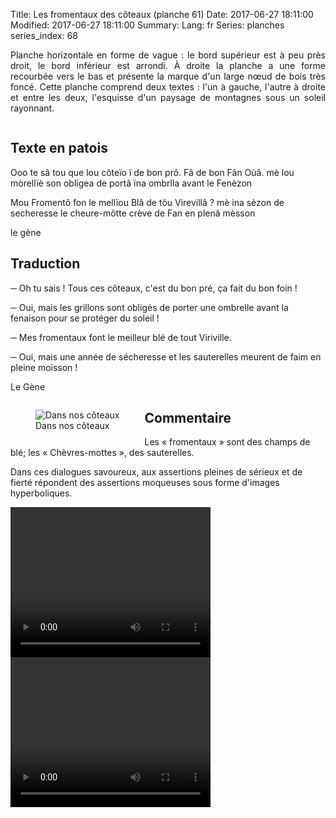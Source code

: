 Title: Les fromentaux des côteaux (planche 61)
Date: 2017-06-27 18:11:00
Modified: 2017-06-27 18:11:00
Summary: 
Lang: fr
Series: planches
series_index: 68

<p style="text-align:justify;">Planche horizontale en forme de vague :
le bord supérieur est à peu près droit, le bord inférieur est
arrondi. À droite la planche a une forme recourbée vers le bas et
présente la marque d'un large nœud de bois très foncé. Cette planche
comprend deux textes : l'un à gauche, l'autre à droite et entre les
deux, l'esquisse d'un paysage de montagnes sous un soleil
rayonnant.</p>

<figure class="image-block" style="float: center;">
  <img alt="" src="{static}/images/planche_61_tout-2.png">
  <figcaption style="max-width: 750px"></figcaption>
</figure>

## Texte en patois

Ooo te sâ tou que lou côteïo ï de bon prô. Fâ de bon Fân Oùâ. mè lou
mòrellïè son obligea de portâ ïna ombrlla avant le Fenèzon

Mou Fromentô fon le mellïou Blâ de töu Virevillâ ?  mè ina sèzon de
secheresse le cheure-môtte crève de Fan en plenâ mèsson

le gène

## Traduction

─ Oh tu sais ! Tous ces côteaux, c'est du bon pré, ça fait du bon foin !

─ Oui, mais les grillons sont obligés de porter une ombrelle avant la
  fenaison pour se protéger du soleil !

─ Mes fromentaux font le meilleur blé de tout Viriville.

─ Oui, mais une année de sécheresse et les sauterelles meurent de faim
  en pleine moisson !

Le Gène

<figure class="image-block" style="float: left;">
  <img alt="Dans nos côteaux" src="{static}/images/planche_61.png">
  <figcaption style="max-width: 363px">Dans nos côteaux </figcaption>
</figure>

## Commentaire

Les « fromentaux » sont des champs de blé; les « Chèvres-mottes », des
sauterelles. 

Dans ces dialogues savoureux, aux assertions pleines de sérieux et de
fierté répondent des assertions moqueuses sous forme d'images
hyperboliques.

<video width="320" height="240" controls>
  <source src="https://d1njpgd0ygatdn.cloudfront.net/video_61debut_avec_com.mp4" type="video/mp4">
</video>

<video width="320" height="240" controls>
  <source src="https://d1njpgd0ygatdn.cloudfront.net/video_61fin_ok.mp4" type="video/mp4">
</video>
